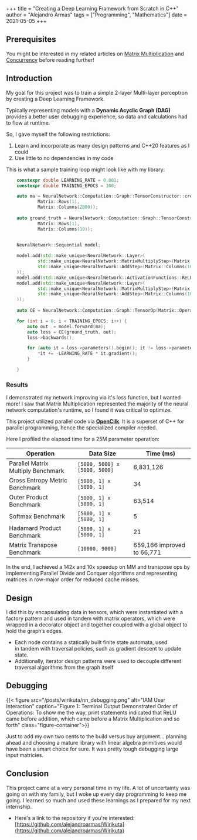 +++
title = "Creating a Deep Learning Framework from Scratch in C++" 
author = "Alejandro Armas"
tags = ["Programming", "Mathematics"]
date = 2021-05-05
+++

## Prerequisites

You might be interested in my related articles on [Matrix Multiplication](/post/matrix_multiplication/) and [Concurrency](/post/concurrency/) before reading further! 

## Introduction

My goal for this project was to train a simple 2-layer Multi-layer perceptron by creating a Deep Learning Framework. 


Typically representing models with a **Dynamic Acyclic Graph (DAG)** provides a better user debugging experience, so data and calculations had to flow at runtime. 

So, I gave myself the following restrictions:
1. Learn and incorporate as many design patterns and C++20 features as I could
2. Use little to no dependencies in my code

This is what a sample training loop might look like with my library:  

```c++
    constexpr double LEARNING_RATE = 0.001; 
    constexpr double TRAINING_EPOCS = 300; 

    auto ma = NeuralNetwork::Computation::Graph::TensorConstructor::create(
            Matrix::Rows(1), 
            Matrix::Columns(2000));
    
    auto ground_truth = NeuralNetwork::Computation::Graph::TensorConstructor::create(
            Matrix::Rows(1), 
            Matrix::Columns(10));
    

    NeuralNetwork::Sequential model;

    model.add(std::make_unique<NeuralNetwork::Layer>(
            std::make_unique<NeuralNetwork::MatrixMultiplyStep>(Matrix::Rows(2000), Matrix::Columns(1000)),
            std::make_unique<NeuralNetwork::AddStep>(Matrix::Columns(1000))    
    ));
    model.add(std::make_unique<NeuralNetwork::ActivationFunctions::ReLU>());
    model.add(std::make_unique<NeuralNetwork::Layer>(
            std::make_unique<NeuralNetwork::MatrixMultiplyStep>(Matrix::Rows(1000), Matrix::Columns(10)),
            std::make_unique<NeuralNetwork::AddStep>(Matrix::Columns(10))    
    ));
    
    auto CE = NeuralNetwork::Computation::Graph::TensorOp(Matrix::Operations::Metric::CrossEntropy{});

    for (int i = 0; i < TRAINING_EPOCS; i++) {
        auto out  = model.forward(ma);
        auto loss = CE(ground_truth, out);        
        loss->backwards();

        for (auto it = loss->parameters().begin(); it != loss->parameters().end(); ++it) {
            *it += -LEARNING_RATE * it.gradient();
        }

    }
```


### Results

I demonstrated my network improving via it's loss function, but I wanted more! I saw that Matrix Multiplication represented the majority of the neural network computation's runtime, so I found it was critical to optimize.

This project utilized parallel code via **[OpenCilk](https://www.opencilk.org)**. It is a superset of C++ for parallel programming, hence the specialized compiler needed.

Here I profiled the elapsed time for a 25M parameter operation: 

| Operation                          | Data Size                     | Time (ms)                  |
| ---------------------------------- | ----------------------------- | -------------------------- |
| Parallel Matrix Multiply Benchmark | `[5000, 5000] x [5000, 5000]` | 6,831,126                  |
| Cross Entropy Metric Benchmark     | `[5000, 1] x [5000, 1]`       | 34                         |
| Outer Product Benchmark            | `[5000, 1] x [5000, 1]`       | 63,514                     |
| Softmax Benchmark                  | `[5000, 1] x [5000, 1]`       | 5                          |
| Hadamard Product Benchmark         | `[5000, 1] x [5000, 1]`       | 21                         |
| Matrix Transpose Benchmark         | `[10000, 9000]`               | 659,166 improved to 66,771 |

In the end, I achieved a 142x and 10x speedup on MM and transpose ops by implementing Parallel Divide and Conquer algorithms and representing matrices in row-major order for reduced cache misses.

## Design

I did this by encapsulating data in tensors, which were instantiated with a factory pattern and used in tandem with matrix operators, which were wrapped in a decorator object and together coupled with a global object to hold the graph’s edges. 

- Each node contains a statically built finite state automata, used in tandem with traversal policies, such as gradient descent to update state. 
- Additionally, iterator design patterns were used to decouple different traversal algorithms from the graph itself 

## Debugging

{{< figure src="/posts/wirikuta/nn_debugging.png" alt="IAM User Interaction" caption="Figure 1: Terminal Output Demonstrated Order of Operations: To show me the way, print statements indicated that ReLU came before addition, which came before a Matrix Multiplication and so forth" class="figure-container">}}

Just to add my own two cents to the build versus buy argument... planning ahead and choosing a mature library with linear algebra primitives would have been a smart choice for sure. It was pretty tough debugging large input matricies.  

 
## Conclusion

This project came at a very personal time in my life. A lot of uncertainty was going on with my family, but I woke up every day programming to keep me going. I learned so much and used these learnings as I prepared for my next internship. 

- Here's a link to the repository if you're interested: [https://github.com/alejandroarmas/Wirikuta](https://github.com/alejandroarmas/Wirikuta)

<!-- ### Chain Rule

                DESCRIPTION:

Compute the gradients of each parent operand for each respective tensor. 

Recall the chain rule applied to vectorized gradients:
$$\frac{dJ}{dx} = \frac{dj}{dz} * \frac{dz}{dx}$$


There are three cases to consider:

Suppose we have the incoming gradient $\frac{dj}{dz}$ and we have $\vec{z}$ and $\vec{x}$, which are vectors in $R^n$ and $\bf{W}$ is a matrix in $R^{m*n}$

#### Case 1

$\vec{z} = \bf{W}\vec{x}$, where :
	
dj/dx = dj/dz * W
dj/dW = outerproduct{(dj/dz)^T, x^T}    


#### Case 2:

Now consider, $\vec{z} = \vec{x}\bf{W}$

dj/dx = dj/dz * W^T
dj/dW = outerproduct{x^T, dj/dz}

-->

